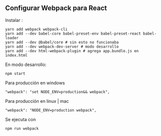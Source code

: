 ## Configurar Webpack para React

Instalar :
```
yarn add webpack webpack-cli
yarn add --dev babel-core babel-preset-env babel-preset-react babel-loader
yarn add --dev @babel/core # sin esto no funcionaba
yarn add --dev webpack-dev-server # modo desarrollo
yarn add --dev html-webpack-plugin # agrega app.bundle.js en index.html
```
En modo desarrollo:
```
npm start
```
Para producción en windows
```
"webpack": "set NODE_ENV=production&& webpack",
```
Para producción en linux | mac
```
"webpack": "NODE_ENV=production webpack",
```

Se ejecuta con
```
npm run webpack
```